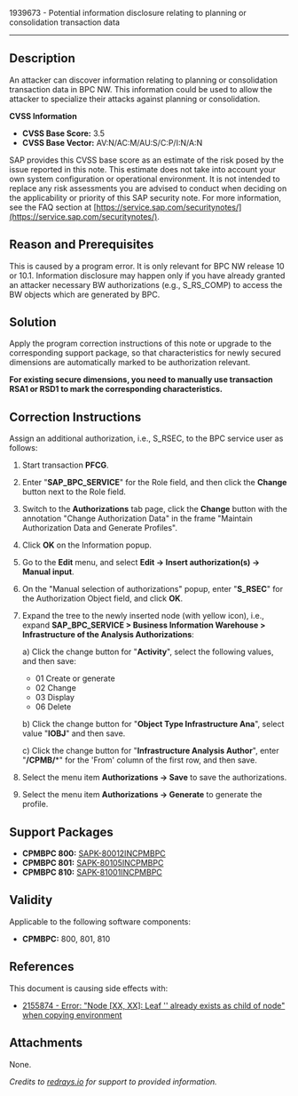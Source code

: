 1939673 - Potential information disclosure relating to planning or consolidation transaction data

---

## Description

An attacker can discover information relating to planning or consolidation transaction data in BPC NW. This information could be used to allow the attacker to specialize their attacks against planning or consolidation.

**CVSS Information**

- **CVSS Base Score:** 3.5
- **CVSS Base Vector:** AV:N/AC:M/AU:S/C:P/I:N/A:N

SAP provides this CVSS base score as an estimate of the risk posed by the issue reported in this note. This estimate does not take into account your own system configuration or operational environment. It is not intended to replace any risk assessments you are advised to conduct when deciding on the applicability or priority of this SAP security note. For more information, see the FAQ section at [https://service.sap.com/securitynotes/](https://service.sap.com/securitynotes/).

## Reason and Prerequisites

This is caused by a program error. It is only relevant for BPC NW release 10 or 10.1. Information disclosure may happen only if you have already granted an attacker necessary BW authorizations (e.g., S_RS_COMP) to access the BW objects which are generated by BPC.

## Solution

Apply the program correction instructions of this note or upgrade to the corresponding support package, so that characteristics for newly secured dimensions are automatically marked to be authorization relevant.

**For existing secure dimensions, you need to manually use transaction RSA1 or RSD1 to mark the corresponding characteristics.**

## Correction Instructions

Assign an additional authorization, i.e., S_RSEC, to the BPC service user as follows:

1. Start transaction **PFCG**.
2. Enter "**SAP_BPC_SERVICE**" for the Role field, and then click the **Change** button next to the Role field.
3. Switch to the **Authorizations** tab page, click the **Change** button with the annotation "Change Authorization Data" in the frame "Maintain Authorization Data and Generate Profiles".
4. Click **OK** on the Information popup.
5. Go to the **Edit** menu, and select **Edit → Insert authorization(s) → Manual input**.
6. On the "Manual selection of authorizations" popup, enter "**S_RSEC**" for the Authorization Object field, and click **OK**.
7. Expand the tree to the newly inserted node (with yellow icon), i.e., expand **SAP_BPC_SERVICE > Business Information Warehouse > Infrastructure of the Analysis Authorizations**:

   a) Click the change button for "**Activity**", select the following values, and then save:
      - 01 Create or generate
      - 02 Change
      - 03 Display
      - 06 Delete

   b) Click the change button for "**Object Type Infrastructure Ana**", select value "**IOBJ**" and then save.

   c) Click the change button for "**Infrastructure Analysis Author**", enter "**/CPMB/***" for the 'From' column of the first row, and then save.

8. Select the menu item **Authorizations → Save** to save the authorizations.
9. Select the menu item **Authorizations → Generate** to generate the profile.

## Support Packages

- **CPMBPC 800:** [SAPK-80012INCPMBPC](https://me.sap.com/supportpackage/SAPK-80012INCPMBPC)
- **CPMBPC 801:** [SAPK-80105INCPMBPC](https://me.sap.com/supportpackage/SAPK-80105INCPMBPC)
- **CPMBPC 810:** [SAPK-81001INCPMBPC](https://me.sap.com/supportpackage/SAPK-81001INCPMBPC)

## Validity

Applicable to the following software components:

- **CPMBPC:** 800, 801, 810

## References

This document is causing side effects with:

- [2155874 - Error: "Node [XX, XX]: Leaf '' already exists as child of node" when copying environment](https://me.sap.com/notes/0002155874)

## Attachments

None.

*Credits to [redrays.io](https://redrays.io) for support to provided information.*